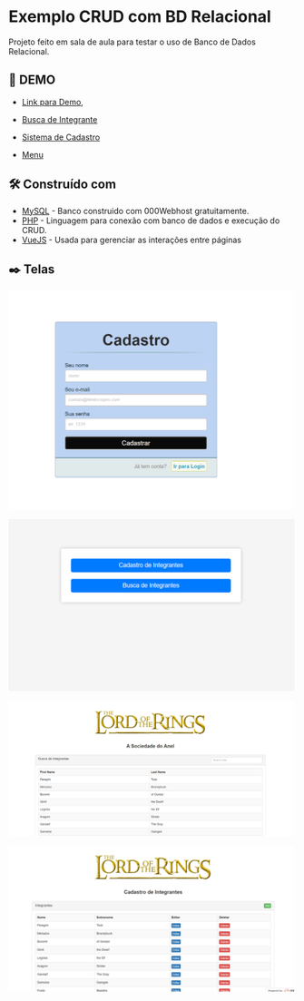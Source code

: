 # Exemplo CRUD com BD Relacional

Projeto feito em sala de aula para testar o uso de Banco de Dados Relacional.

## 🚀 DEMO

* [Link para Demo](https://jed1rey.000webhostapp.com/index.html),

* [Busca de Integrante](https://jed1rey.000webhostapp.com/buscaAlunos.html)

* [Sistema de Cadastro](https://jed1rey.000webhostapp.com/cadastroAlunos.html)

* [Menu](https://jed1rey.000webhostapp.com/dashboard.html)

## 🛠️ Construído com

* [MySQL](https://www.000webhost.com/) - Banco construido com 000Webhost gratuitamente.
* [PHP](https://www.php.net/) - Linguagem para conexão com banco de dados e execução do CRUD.
* [VueJS](https://vuejs.org/) - Usada para gerenciar as interações entre páginas

## ✒️ Telas

![Screenshot](login.png)

![Screenshot](index.png)

![Screenshot](tela_buscas.png)

![Screenshot](cadastro.png)



